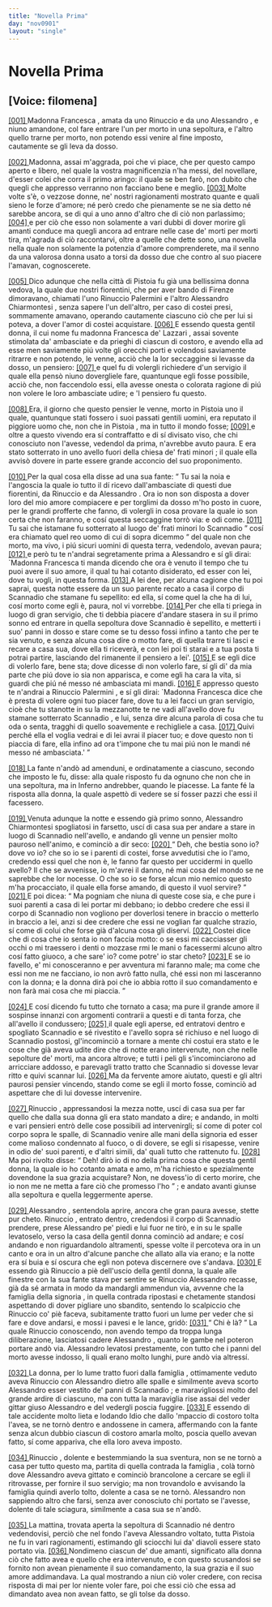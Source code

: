 ```yaml
---
title: "Novella Prima"
day: "nov0901"
layout: "single"
---
```

<div id="nov0901" type="novella" who="filomena">
 <h1>
  Novella Prima
 </h1>
 <p>
  <h2>
   [Voice: filomena]
  </h2>
 </p>
 <argument>
  <p>
   <a href="{{ site.baseurl }}enDecameron/nov0901#p09010001" id="p09010001">
    [001]
   </a>
   <name persref="francesca" type="person">
    Madonna Francesca
   </name>
   , amata da uno
   <name persref="rinuccio" type="person">
    Rinuccio
   </name>
   e da uno
   <name persref="alessandrochiarmontesi" type="person">
    Alessandro
   </name>
   , e niuno amandone, col fare entrare l'un per morto in una sepoltura, e l'altro quello trarne per morto, non potendo essi venire al fine imposto, cautamente se gli leva da dosso.
  </p>
 </argument>
 <div3 type="commentary" who="filomena">
  <p>
   <a href="{{ site.baseurl }}enDecameron/nov0901#p09010002" id="p09010002">
    [002]
   </a>
   Madonna, assai m'aggrada, poi che vi piace, che per questo campo aperto e libero, nel quale la vostra magnificenzia n'ha messi, del novellare, d'esser colei che corra il primo aringo: il quale se ben far&ograve;, non dubito che quegli che appresso verranno non facciano bene e meglio.
   <a href="{{ site.baseurl }}enDecameron/nov0901#p09010003" id="p09010003">
    [003]
   </a>
   Molte volte s'&egrave;, o vezzose donne, ne' nostri ragionamenti mostrato quante e quali sieno le forze d'amore; n&eacute; per&ograve; credo che pienamente se ne sia detto n&eacute; sarebbe ancora, se di qui a uno anno d'altro che di ci&ograve; non parlassimo;
   <a href="{{ site.baseurl }}enDecameron/nov0901#p09010004" id="p09010004">
    [004]
   </a>
   e per ci&ograve; che esso non solamente a vari dubbi di dover morire gli amanti conduce ma quegli ancora ad entrare nelle case de' morti per morti tira, m'agrada di ci&ograve; raccontarvi, oltre a quelle che dette sono, una novella nella quale non solamente la potenzia d'amore comprenderete, ma il senno da una valorosa donna usato a torsi da dosso due che contro al suo piacere l'amavan, cognoscerete.
  </p>
 </div3>
 <p>
  <a href="{{ site.baseurl }}enDecameron/nov0901#p09010005" id="p09010005">
   [005]
  </a>
  Dico adunque che nella citt&agrave; di
  <name placeref="pistoia" type="place">
   Pistoia
  </name>
  fu gi&agrave; una bellissima donna vedova, la quale due nostri fiorentini, che per aver bando di
  <name placeref="firenze" type="place">
   Firenze
  </name>
  dimoravano, chiamati l'uno
  <name persref="rinuccio" type="person">
   Rinuccio Palermini
  </name>
  e l'altro
  <name persref="alessandrochiarmontesi" type="person">
   Alessandro Chiarmontesi
  </name>
  , senza sapere l'un dell'altro, per caso di costei presi, sommamente amavano, operando cautamente ciascuno ci&ograve; che per lui si poteva, a dover l'amor di costei acquistare.
  <a href="{{ site.baseurl }}enDecameron/nov0901#p09010006" id="p09010006">
   [006]
  </a>
  E essendo questa gentil donna, il cui nome fu madonna
  <name persref="francesca" type="person">
   Francesca de' Lazzari
  </name>
  , assai sovente stimolata da' ambasciate e da prieghi di ciascun di costoro, e avendo ella ad esse men saviamente pi&uacute; volte gli orecchi porti e volendosi saviamente ritrarre e non potendo, le venne, acci&ograve; che la lor seccaggine si levasse da dosso, un pensiero:
  <a href="{{ site.baseurl }}enDecameron/nov0901#p09010007" id="p09010007">
   [007]
  </a>
  e quel fu di volergli richiedere d'un servigio il quale ella pens&ograve; niuno dovergliele fare, quantunque egli fosse possibile, acci&ograve; che, non faccendolo essi, ella avesse onesta o colorata ragione di pi&uacute; non volere le loro ambasciate udire; e 'l pensiero fu questo.
 </p>
 <p>
  <a href="{{ site.baseurl }}enDecameron/nov0901#p09010008" id="p09010008">
   [008]
  </a>
  Era, il giorno che questo pensier le venne, morto in
  <name placeref="pistoia" type="place">
   Pistoia
  </name>
  uno il quale, quantunque stati fossero i suoi passati gentili uomini, era reputato il piggiore uomo che, non che in
  <name placeref="pistoia" type="place">
   Pistoia
  </name>
  , ma in tutto il mondo fosse;
  <a href="{{ site.baseurl }}enDecameron/nov0901#p09010009" id="p09010009">
   [009]
  </a>
  e oltre a questo vivendo era s&iacute; contraffatto e di s&iacute; divisato viso, che chi conosciuto non l'avesse, vedendol da prima, n'avrebbe avuto paura. E era stato sotterrato in uno avello fuori della
  <name placeref="sanfrancesco-0901" type="place">
   chiesa de' frati minori
  </name>
  ; il quale ella avvis&ograve; dovere in parte essere grande acconcio del suo proponimento.
 </p>
 <p>
  <a href="{{ site.baseurl }}enDecameron/nov0901#p09010010" id="p09010010">
   [010]
  </a>
  Per la qual cosa ella disse ad una sua fante:
  <q direct="unspecified" who="francesca">
   Tu sai la noia e l'angoscia la quale io tutto il d&iacute; ricevo dall'ambasciate di questi due fiorentini, da
   <name persref="rinuccio" type="person">
    Rinuccio
   </name>
   e da
   <name persref="alessandrochiarmontesi" type="person">
    Alessandro
   </name>
   . Ora io non son disposta a dover loro del mio amore compiacere e per torglimi da dosso m'ho posto in cuore, per le grandi profferte che fanno, di volergli in cosa provare la quale io son certa che non faranno, e cos&iacute; questa seccaggine torr&ograve; via: e odi come.
   <a href="{{ site.baseurl }}enDecameron/nov0901#p09010011" id="p09010011">
    [011]
   </a>
   Tu sai che istamane fu sotterrato al luogo de' frati minori lo
   <name persref="scannadio" type="person">
    Scannadio
   </name>
  </q>
  cos&iacute; era chiamato quel reo uomo di cui di sopra dicemmo
  <q direct="unspecified">
   del quale non che morto, ma vivo, i pi&uacute; sicuri uomini di questa terra, vedendolo, avevan paura;
   <a href="{{ site.baseurl }}enDecameron/nov0901#p09010012" id="p09010012">
    [012]
   </a>
   e per&ograve; tu te n'andrai segretamente prima a
   <name persref="alessandrochiarmontesi" type="person">
    Alessandro
   </name>
   e s&iacute; gli dirai:
   <name persref="francesca" type="person">
    `Madonna Francesca
   </name>
   ti manda dicendo che ora &egrave; venuto il tempo che tu puoi avere il suo amore, il qual tu hai cotanto disiderato, ed esser con lei, dove tu vogli, in questa forma.
   <a href="{{ site.baseurl }}enDecameron/nov0901#p09010013" id="p09010013">
    [013]
   </a>
   A lei dee, per alcuna cagione che tu poi saprai, questa notte essere da un suo parente recato a casa il corpo di
   <name persref="scannadio" type="person">
    Scannadio
   </name>
   che stamane fu sepellito: ed ella, s&iacute; come quel la che ha di lui, cos&iacute; morto come egli &egrave;, paura, nol vi vorrebbe.
   <a href="{{ site.baseurl }}enDecameron/nov0901#p09010014" id="p09010014">
    [014]
   </a>
   Per che ella ti priega in luogo di gran servigio, che ti debbia piacere d'andare stasera in su il primo sonno ed entrare in quella sepoltura dove
   <name persref="scannadio" type="person">
    Scannadio
   </name>
   &egrave; sepellito, e metterti i suo' panni in dosso e stare come se tu desso fossi infino a tanto che per te sia venuto, e senza alcuna cosa dire o motto fare, di quella trarre ti lasci e recare a casa sua, dove ella ti ricever&agrave;, e con lei poi ti starai e a tua posta ti potrai partire, lasciando del rimanente il pensiero a lei'.
   <a href="{{ site.baseurl }}enDecameron/nov0901#p09010015" id="p09010015">
    [015]
   </a>
   E se egli dice di volerlo fare, bene sta; dove dicesse di non volerlo fare, s&iacute; gli di' da mia parte che pi&uacute; dove io sia non apparisca, e come egli ha cara la vita, si guardi che pi&uacute; n&eacute; messo n&eacute; ambasciata mi mandi.
   <a href="{{ site.baseurl }}enDecameron/nov0901#p09010016" id="p09010016">
    [016]
   </a>
   E appresso questo te n'andrai a
   <name persref="rinuccio" type="person">
    Rinuccio Palermini
   </name>
   , e s&iacute; gli dirai:
   <name persref="francesca" type="person">
    `Madonna Francesca
   </name>
   dice che &egrave; presta di volere ogni tuo piacer fare, dove tu a lei facci un gran servigio, cio&egrave; che tu stanotte in su la mezzanotte te ne vadi all'avello dove fu stamane sotterrato
   <name persref="scannadio" type="person">
    Scannadio
   </name>
   , e lui, senza dire alcuna parola di cosa che tu oda o senta, tragghi di quello soavemente e rechigliele a casa.
   <a href="{{ site.baseurl }}enDecameron/nov0901#p09010017" id="p09010017">
    [017]
   </a>
   Quivi perch&eacute; ella el voglia vedrai e di lei avrai il piacer tuo; e dove questo non ti piaccia di fare, ella infino ad ora t'impone che tu mai pi&uacute; non le mandi n&eacute; messo n&eacute; ambasciata.'
  </q>
 </p>
 <p>
  <a href="{{ site.baseurl }}enDecameron/nov0901#p09010018" id="p09010018">
   [018]
  </a>
  La fante n'and&ograve; ad amenduni, e ordinatamente a ciascuno, secondo che imposto le fu, disse: alla quale risposto fu da ognuno che non che in una sepoltura, ma in Inferno andrebber, quando le piacesse. La fante f&eacute; la risposta alla donna, la quale aspett&ograve; di vedere se s&iacute; fosser pazzi che essi il facessero.
 </p>
 <p>
  <a href="{{ site.baseurl }}enDecameron/nov0901#p09010019" id="p09010019">
   [019]
  </a>
  Venuta adunque la notte e essendo gi&agrave; primo sonno,
  <name persref="alessandrochiarmontesi" type="person">
   Alessandro Chiarmontesi
  </name>
  spogliatosi in farsetto, usc&iacute; di casa sua per andare a stare in luogo di
  <name persref="scannadio" type="person">
   Scannadio
  </name>
  nell'avello, e andando gli venne un pensier molto pauroso nell'animo, e cominci&ograve; a dir seco:
  <a href="{{ site.baseurl }}enDecameron/nov0901#p09010020" id="p09010020">
   [020]
  </a>
  <q direct="unspecified" who="alessandro">
   Deh, che bestia sono io? dove vo io? che so io se i parenti di costei, forse avvedutisi che io l'amo, credendo essi quel che non &egrave;, le fanno far questo per uccidermi in quello avello? Il che se avvenisse, io m'avrei il danno, n&eacute; mai cosa del mondo se ne saprebbe che lor nocesse. O che so io se forse alcun mio nemico questo m'ha procacciato, il quale ella forse amando, di questo il vuol servire?
  </q>
  <a href="{{ site.baseurl }}enDecameron/nov0901#p09010021" id="p09010021">
   [021]
  </a>
  E poi dicea:
  <q direct="unspecified">
   Ma pogniam che niuna di queste cose sia, e che pure i suoi parenti a casa di lei portar mi debbano; io debbo credere che essi il corpo di
   <name persref="scannadio" type="person">
    Scannadio
   </name>
   non vogliono per doverlosi tenere in braccio o metterlo in braccio a lei, anzi si dee credere che essi ne voglian far qualche strazio, s&iacute; come di colui che forse gi&agrave; d'alcuna cosa gli diserv&iacute;.
   <a href="{{ site.baseurl }}enDecameron/nov0901#p09010022" id="p09010022">
    [022]
   </a>
   Costei dice che di cosa che io senta io non faccia motto: o se essi mi cacciasser gli occhi o mi traessero i denti o mozzase rmi le mani o facessermi alcuno altro cos&iacute; fatto giuoco, a che sare' io? come potre' io star cheto?
   <a href="{{ site.baseurl }}enDecameron/nov0901#p09010023" id="p09010023">
    [023]
   </a>
   E se io favello, e' mi conosceranno e per avventura mi faranno male; ma come che essi non me ne facciano, io non avr&ograve; fatto nulla, ch&eacute; essi non mi lasceranno con la donna; e la donna dir&agrave; poi che io abbia rotto il suo comandamento e non far&agrave; mai cosa che mi piaccia.
  </q>
 </p>
 <p>
  <a href="{{ site.baseurl }}enDecameron/nov0901#p09010024" id="p09010024">
   [024]
  </a>
  E cos&iacute; dicendo fu tutto che tornato a casa; ma pure il grande amore il sospinse innanzi con argomenti contrarii a questi e di tanta forza, che all'avello il condussero;
  <a href="{{ site.baseurl }}enDecameron/nov0901#p09010025" id="p09010025">
   [025]
  </a>
  il quale egli aperse, ed entratovi dentro e spogliato
  <name persref="scannadio" type="person">
   Scannadio
  </name>
  e s&eacute; rivestito e l'avello sopra s&eacute; richiuso e nel luogo di
  <name persref="scannadio" type="person">
   Scannadio
  </name>
  postosi, gl'incominci&ograve; a tornare a mente chi costui era stato e le cose che gi&agrave; aveva udite dire che di notte erano intervenute, non che nelle sepolture de' morti, ma ancora altrove; e tutti i peli gli s'incominciarono ad arricciare addosso, e parevagli tratto tratto che
  <name persref="scannadio" type="person">
   Scannadio
  </name>
  si dovesse levar ritto e quivi scannar lui.
  <a href="{{ site.baseurl }}enDecameron/nov0901#p09010026" id="p09010026">
   [026]
  </a>
  Ma da fervente amore aiutato, questi e gli altri paurosi pensier vincendo, stando come se egli il morto fosse, cominci&ograve; ad aspettare che di lui dovesse intervenire.
 </p>
 <p>
  <a href="{{ site.baseurl }}enDecameron/nov0901#p09010027" id="p09010027">
   [027]
  </a>
  <name persref="rinuccio" type="person">
   Rinuccio
  </name>
  , appressandosi la mezza notte, usc&iacute; di casa sua per far quello che dalla sua donna gli era stato mandato a dire; e andando, in molti e vari pensieri entr&ograve; delle cose possibili ad intervenirgli; s&iacute; come di poter col corpo sopra le spalle, di
  <name persref="scannadio" type="person">
   Scannadio
  </name>
  venire alle mani della signoria ed esser come malioso condennato al fuoco, o di dovere, se egli si risapesse, venire in odio de' suoi parenti, e d'altri simili, da' quali tutto che rattenuto fu.
  <a href="{{ site.baseurl }}enDecameron/nov0901#p09010028" id="p09010028">
   [028]
  </a>
  Ma poi rivolto disse:
  <q direct="unspecified" who="rinuccio">
   Deh! dir&ograve; io di no della prima cosa che questa gentil donna, la quale io ho cotanto amata e amo, m'ha richiesto e spezialmente dovendone la sua grazia acquistare? Non, ne dovess'io di certo morire, che io non me ne metta a fare ci&ograve; che promesso l'ho
  </q>
  ; e andato avanti giunse alla sepoltura e quella leggermente aperse.
 </p>
 <p>
  <a href="{{ site.baseurl }}enDecameron/nov0901#p09010029" id="p09010029">
   [029]
  </a>
  <name persref="alessandrochiarmontesi" type="person">
   Alessandro
  </name>
  , sentendola aprire, ancora che gran paura avesse, stette pur cheto.
  <name persref="rinuccio" type="person">
   Rinuccio
  </name>
  , entrato dentro, credendosi il corpo di
  <name persref="scannadio" type="person">
   Scannadio
  </name>
  prendere, prese
  <name persref="alessandrochiarmontesi" type="person">
   Alessandro
  </name>
  pe' piedi e lui fuor ne tir&ograve;, e in su le spalle levatoselo, verso la casa della gentil donna cominci&ograve; ad andare; e cos&iacute; andando e non riguardandolo altramenti, spesse volte il percoteva ora in un canto e ora in un altro d'alcune panche che allato alla via erano; e la notte era s&iacute; buia e s&iacute; oscura che egli non poteva discernere ove s'andava.
  <a href="{{ site.baseurl }}enDecameron/nov0901#p09010030" id="p09010030">
   [030]
  </a>
  E essendo gi&agrave;
  <name persref="rinuccio" type="person">
   Rinuccio
  </name>
  a pi&egrave; dell'uscio della gentil donna, la quale alle finestre con la sua fante stava per sentire se
  <name persref="rinuccio" type="person">
   Rinuccio
  </name>
  <name persref="alessandrochiarmontesi" type="person">
   Alessandro
  </name>
  recasse, gi&agrave; da s&eacute; armata in modo da mandargli ammendun via, avvenne che la
  <name persref="famiglia-0901" type="person">
   famiglia della signoria
  </name>
  , in quella contrada ripostasi e chetamente standosi aspettando di dover pigliare uno sbandito, sentendo lo scalpiccio che
  <name persref="rinuccio" type="person">
   Rinuccio
  </name>
  co' pi&egrave; faceva, subitamente tratto fuori un lume per veder che si fare e dove andarsi, e mossi i pavesi e le lance, grid&ograve;:
  <a href="{{ site.baseurl }}enDecameron/nov0901#p09010031" id="p09010031">
   [031]
  </a>
  <q direct="unspecified" who="famiglia-0901">
   Chi &egrave; l&agrave;?
  </q>
  La quale
  <name persref="rinuccio" type="person">
   Rinuccio
  </name>
  conoscendo, non avendo tempo da troppa lunga diliberazione, lasciatosi cadere
  <name persref="alessandrochiarmontesi" type="person">
   Alessandro
  </name>
  , quanto le gambe nel poteron portare and&ograve; via.
  <name persref="alessandrochiarmontesi" type="person">
   Alessandro
  </name>
  levatosi prestamente, con tutto che i panni del morto avesse indosso, li quali erano molto lunghi, pure and&ograve; via altress&iacute;.
 </p>
 <p>
  <a href="{{ site.baseurl }}enDecameron/nov0901#p09010032" id="p09010032">
   [032]
  </a>
  La donna, per lo lume tratto fuori dalla
  <name persref="famiglia-0901" type="person">
   famiglia
  </name>
  , ottimamente veduto aveva
  <name persref="rinuccio" type="person">
   Rinuccio
  </name>
  con
  <name persref="alessandrochiarmontesi" type="person">
   Alessandro
  </name>
  dietro alle spalle e similmente aveva scorto
  <name persref="alessandrochiarmontesi" type="person">
   Alessandro
  </name>
  esser vestito de' panni di
  <name persref="scannadio" type="person">
   Scannadio
  </name>
  ; e maravigliossi molto del grande ardire di ciascuno, ma con tutta la maraviglia rise assai del veder gittar giuso
  <name persref="alessandrochiarmontesi" type="person">
   Alessandro
  </name>
  e del vedergli poscia fuggire.
  <a href="{{ site.baseurl }}enDecameron/nov0901#p09010033" id="p09010033">
   [033]
  </a>
  E essendo di tale accidente molto lieta e lodando Idio che dallo 'mpaccio di costoro tolta l'avea, se ne torn&ograve; dentro e andossene in camera, affermando con la fante senza alcun dubbio ciascun di costoro amarla molto, poscia quello avevan fatto, s&iacute; come appariva, che ella loro aveva imposto.
 </p>
 <p>
  <a href="{{ site.baseurl }}enDecameron/nov0901#p09010034" id="p09010034">
   [034]
  </a>
  <name persref="rinuccio" type="person">
   Rinuccio
  </name>
  , dolente e bestemmiando la sua sventura, non se ne torn&ograve; a casa per tutto questo ma, partita di quella contrada la
  <name persref="famiglia-0901" type="person">
   famiglia
  </name>
  , col&agrave; torn&ograve; dove
  <name persref="alessandrochiarmontesi" type="person">
   Alessandro
  </name>
  aveva gittato e cominci&ograve; brancolone a cercare se egli il ritrovasse, per fornire il suo servigio; ma non trovandolo e avvisando la
  <name persref="famiglia-0901" type="person">
   famiglia
  </name>
  quindi averlo tolto, dolente a casa se ne torn&ograve;.
  <name persref="alessandrochiarmontesi" type="person">
   Alessandro
  </name>
  non sappiendo altro che farsi, senza aver conosciuto chi portato se l'avesse, dolente di tale sciagura, similmente a casa sua se n'and&ograve;.
 </p>
 <p>
  <a href="{{ site.baseurl }}enDecameron/nov0901#p09010035" id="p09010035">
   [035]
  </a>
  La mattina, trovata aperta la sepoltura di
  <name persref="scannadio" type="person">
   Scannadio
  </name>
  n&eacute; dentro vedendovisi, perci&ograve; che nel fondo l'aveva
  <name persref="alessandrochiarmontesi" type="person">
   Alessandro
  </name>
  voltato, tutta
  <name placeref="pistoia" type="place">
   Pistoia
  </name>
  ne fu in vari ragionamenti, estimando gli sciocchi lui da' diavoli essere stato portato via.
  <a href="{{ site.baseurl }}enDecameron/nov0901#p09010036" id="p09010036">
   [036]
  </a>
  Nondimeno ciascun de' due amanti, significato alla donna ci&ograve; che fatto avea e quello che era intervenuto, e con questo scusandosi se fornito non avean pienamente il suo comandamento, la sua grazia e il suo amore addimandava. La qual mostrando a niun ci&ograve; voler credere, con recisa risposta di mai per lor niente voler fare, poi che essi ci&ograve; che essa ad dimandato avea non avean fatto, se gli tolse da dosso.
 </p>
</div>